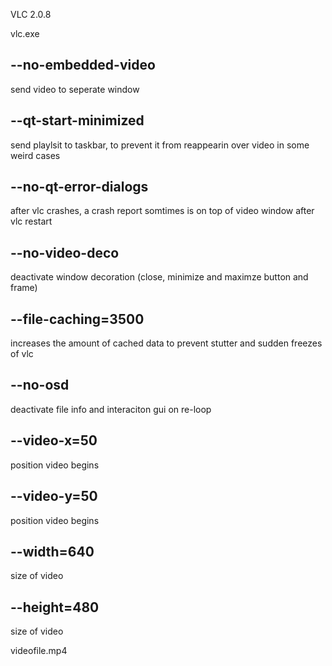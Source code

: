 
VLC 2.0.8

vlc.exe

## --no-embedded-video
send video to seperate window 

## --qt-start-minimized
send playlsit to taskbar, to prevent it from reappearin over video in some weird cases

## --no-qt-error-dialogs
after vlc crashes, a crash report somtimes is on top of video window after vlc restart

## --no-video-deco
deactivate window decoration (close, minimize and maximze button and frame)

## --file-caching=3500
increases the amount of cached data to prevent stutter and sudden freezes of vlc

## --no-osd
deactivate file info and interaciton gui on re-loop 

## --video-x=50
position video begins

## --video-y=50
position video begins

## --width=640
size of video

## --height=480
size of video

videofile.mp4

